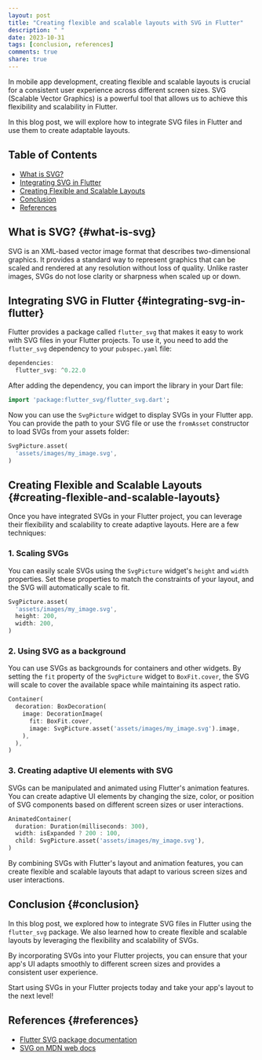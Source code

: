 ```yaml
---
layout: post
title: "Creating flexible and scalable layouts with SVG in Flutter"
description: " "
date: 2023-10-31
tags: [conclusion, references]
comments: true
share: true
---
```


In mobile app development, creating flexible and scalable layouts is crucial for a consistent user experience across different screen sizes. SVG (Scalable Vector Graphics) is a powerful tool that allows us to achieve this flexibility and scalability in Flutter.

In this blog post, we will explore how to integrate SVG files in Flutter and use them to create adaptable layouts.

## Table of Contents
- [What is SVG?](#what-is-svg)
- [Integrating SVG in Flutter](#integrating-svg-in-flutter)
- [Creating Flexible and Scalable Layouts](#creating-flexible-and-scalable-layouts)
- [Conclusion](#conclusion)
- [References](#references)

## What is SVG? {#what-is-svg}

SVG is an XML-based vector image format that describes two-dimensional graphics. It provides a standard way to represent graphics that can be scaled and rendered at any resolution without loss of quality. Unlike raster images, SVGs do not lose clarity or sharpness when scaled up or down.

## Integrating SVG in Flutter {#integrating-svg-in-flutter}

Flutter provides a package called `flutter_svg` that makes it easy to work with SVG files in your Flutter projects. To use it, you need to add the `flutter_svg` dependency to your `pubspec.yaml` file:

```dart
dependencies:
  flutter_svg: ^0.22.0
```

After adding the dependency, you can import the library in your Dart file:

```dart
import 'package:flutter_svg/flutter_svg.dart';
```

Now you can use the `SvgPicture` widget to display SVGs in your Flutter app. You can provide the path to your SVG file or use the `fromAsset` constructor to load SVGs from your assets folder:

```dart
SvgPicture.asset(
  'assets/images/my_image.svg',
)
```

## Creating Flexible and Scalable Layouts {#creating-flexible-and-scalable-layouts}

Once you have integrated SVGs in your Flutter project, you can leverage their flexibility and scalability to create adaptive layouts. Here are a few techniques:

### 1. Scaling SVGs

You can easily scale SVGs using the `SvgPicture` widget's `height` and `width` properties. Set these properties to match the constraints of your layout, and the SVG will automatically scale to fit.

```dart
SvgPicture.asset(
  'assets/images/my_image.svg',
  height: 200,
  width: 200,
)
```

### 2. Using SVG as a background

You can use SVGs as backgrounds for containers and other widgets. By setting the `fit` property of the `SvgPicture` widget to `BoxFit.cover`, the SVG will scale to cover the available space while maintaining its aspect ratio.

```dart
Container(
  decoration: BoxDecoration(
    image: DecorationImage(
      fit: BoxFit.cover,
      image: SvgPicture.asset('assets/images/my_image.svg').image,
    ),
  ),
)
```

### 3. Creating adaptive UI elements with SVG

SVGs can be manipulated and animated using Flutter's animation features. You can create adaptive UI elements by changing the size, color, or position of SVG components based on different screen sizes or user interactions.

```dart
AnimatedContainer(
  duration: Duration(milliseconds: 300),
  width: isExpanded ? 200 : 100,
  child: SvgPicture.asset('assets/images/my_image.svg'),
)
```

By combining SVGs with Flutter's layout and animation features, you can create flexible and scalable layouts that adapt to various screen sizes and user interactions.

## Conclusion {#conclusion}

In this blog post, we explored how to integrate SVG files in Flutter using the `flutter_svg` package. We also learned how to create flexible and scalable layouts by leveraging the flexibility and scalability of SVGs.

By incorporating SVGs into your Flutter projects, you can ensure that your app's UI adapts smoothly to different screen sizes and provides a consistent user experience.

Start using SVGs in your Flutter projects today and take your app's layout to the next level!

## References {#references}
- [Flutter SVG package documentation](https://pub.dev/packages/flutter_svg)
- [SVG on MDN web docs](https://developer.mozilla.org/en-US/docs/Web/SVG)